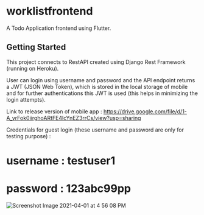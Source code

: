 # worklistfrontend

A  Todo Application frontend using Flutter.

## Getting Started

This project connects to RestAPI created using Django Rest Framework (running on Heroku).

User can login using username and password and the API endpoint returns a JWT (JSON Web Token), which is stored in the local storage of mobile and for further authentications this JWT is used (this helps in minimizing the login attempts).



Link to release version of mobile app : https://drive.google.com/file/d/1-A_yrFok0iirghoARtFE4lcYnEZ3rrCs/view?usp=sharing


Credentials for guest login (these username and password are only for testing purpose) :
# username : testuser1
# password : 123abc99pp


![Screenshot Image 2021-04-01 at 4 56 08 PM](https://user-images.githubusercontent.com/65735725/113287459-3bac4100-930b-11eb-8290-0b9f2faf0a93.jpeg)
